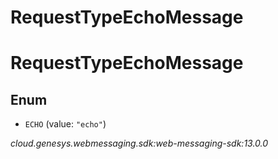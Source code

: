 # RequestTypeEchoMessage


# RequestTypeEchoMessage

## Enum


* `ECHO` (value: `"echo"`)




_cloud.genesys.webmessaging.sdk:web-messaging-sdk:13.0.0_
